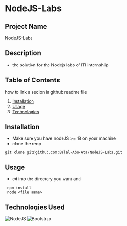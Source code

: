 # NodeJS-Labs

## Project Name

   NodeJS-Labs

## Description

  - the solution for the Nodejs labs of ITI internshiip
    

## Table of Contents
how to link a secion in github readme file

  1. [Installation](#installation)
  2. [Usage](#usage)
  3. [Technologies](#technologies-used)

## Installation

  - Make sure you have nodeJS >= 18 on your machine
  - clone the reop
  ```
  git clone git@github.com:Belal-Abo-Ata/NodeJS-Labs.git
 ```

## Usage

  - cd into the directory you want and
   ```
    npm install
    node <file_name>
   ```


## Technologies Used
![NodeJS](https://img.shields.io/badge/node.js-6DA55F?style=for-the-badge&logo=node.js&logoColor=white)
![Bootstrap](https://img.shields.io/badge/bootstrap-%238511FA.svg?style=for-the-badge&logo=bootstrap&logoColor=white)
    
